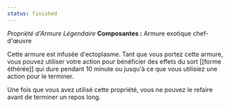 ```yaml
---
status: finished
---
```

_Propriété d'Armure Légendaire_
__Composantes :__ Armure exotique chef-d'œuvre

Cette armure est infusée d'ectoplasme. Tant que vous portez cette armure, vous pouvez utiliser votre action pour bénéficier des effets du sort [[forme éthérée]] qui dure pendant 10 minute ou jusqu'à ce que vous utilisiez une action pour le terminer.

Une fois que vous avez utilisé cette propriété, vous ne pouvez le refaire avant de terminer un repos long.